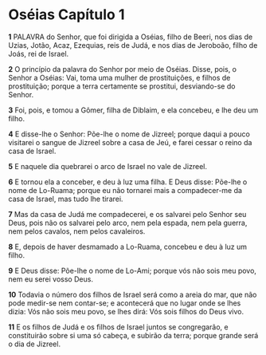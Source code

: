 # Oséias Capítulo 1

**1** 	PALAVRA do Senhor, que foi dirigida a Oséias, filho de Beeri, nos dias de Uzias, Jotão, Acaz, Ezequias, reis de Judá, e nos dias de Jeroboão, filho de Joás, rei de Israel.

**2** 	O princípio da palavra do Senhor por meio de Oséias. Disse, pois, o Senhor a Oséias: Vai, toma uma mulher de prostituições, e filhos de prostituição; porque a terra certamente se prostitui, desviando-se do Senhor.

**3** 	Foi, pois, e tomou a Gômer, filha de Diblaim, e ela concebeu, e lhe deu um filho.

**4** 	E disse-lhe o Senhor: Põe-lhe o nome de Jizreel; porque daqui a pouco visitarei o sangue de Jizreel sobre a casa de Jeú, e farei cessar o reino da casa de Israel.

**5** 	E naquele dia quebrarei o arco de Israel no vale de Jizreel.

**6** 	E tornou ela a conceber, e deu à luz uma filha. E Deus disse: Põe-lhe o nome de Lo-Ruama; porque eu não tornarei mais a compadecer-me da casa de Israel, mas tudo lhe tirarei.

**7** 	Mas da casa de Judá me compadecerei, e os salvarei pelo Senhor seu Deus, pois não os salvarei pelo arco, nem pela espada, nem pela guerra, nem pelos cavalos, nem pelos cavaleiros.

**8** 	E, depois de haver desmamado a Lo-Ruama, concebeu e deu à luz um filho.

**9** 	E Deus disse: Põe-lhe o nome de Lo-Ami; porque vós não sois meu povo, nem eu serei vosso Deus.

**10** 	Todavia o número dos filhos de Israel será como a areia do mar, que não pode medir-se nem contar-se; e acontecerá que no lugar onde se lhes dizia: Vós não sois meu povo, se lhes dirá: Vós sois filhos do Deus vivo.

**11** 	E os filhos de Judá e os filhos de Israel juntos se congregarão, e constituirão sobre si uma só cabeça, e subirão da terra; porque grande será o dia de Jizreel.

